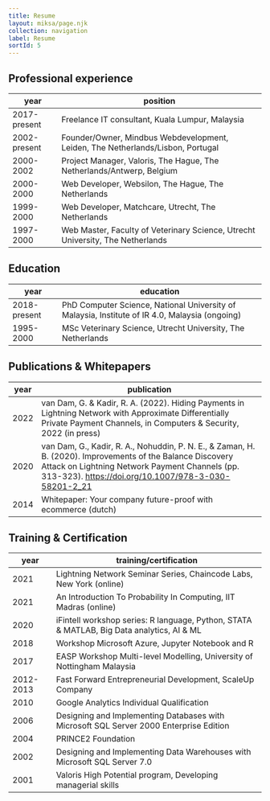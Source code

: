 ```yaml
---
title: Resume
layout: miksa/page.njk
collection: navigation
label: Resume
sortId: 5
---
```


## Professional experience

| year         | position                                                                        |
|--------------|---------------------------------------------------------------------------------|
| 2017-present | Freelance IT consultant, Kuala Lumpur, Malaysia                                 |
| 2002-present | Founder/Owner, Mindbus Webdevelopment, Leiden, The Netherlands/Lisbon, Portugal |
| 2000-2002    | Project Manager, Valoris, The Hague, The Netherlands/Antwerp, Belgium           |
| 2000-2000    | Web Developer, Websilon, The Hague, The Netherlands                             |
| 1999-2000    | Web Developer, Matchcare, Utrecht, The Netherlands                              |
| 1997-2000    | Web Master, Faculty of Veterinary Science, Utrecht University, The Netherlands  |

## Education

| year         | education                                                                                      |
|--------------|------------------------------------------------------------------------------------------------|
| 2018-present | PhD Computer Science, National University of Malaysia, Institute of IR 4.0, Malaysia (ongoing) |
| 1995-2000    | MSc Veterinary Science, Utrecht University, The Netherlands                                    |

## Publications & Whitepapers

| year | publication                                                                                                                                                                                                          |
|------|----------------------------------------------------------------------------------------------------------------------------------------------------------------------------------------------------------------------|
| 2022 | van Dam, G. & Kadir, R. A. (2022). Hiding Payments in Lightning Network with Approximate Differentially Private Payment Channels, in Computers & Security, 2022 (in press) | 
| 2020 | van Dam, G., Kadir, R. A., Nohuddin, P. N. E., & Zaman, H. B. (2020). Improvements of the Balance Discovery Attack on Lightning Network Payment Channels (pp. 313-323). https://doi.org/10.1007/978-3-030-58201-2_21 |
| 2014 | Whitepaper: Your company future-proof with ecommerce (dutch)                                                                                                                                                         |

## Training & Certification

| year      | training/certification                                                                    |
|-----------|-------------------------------------------------------------------------------------------|
| 2021      | Lightning Network Seminar Series, Chaincode Labs, New York (online)                       |
| 2021      | An Introduction To Probability In Computing, IIT Madras (online)                          |
| 2020      | iFintell workshop series: R language, Python, STATA & MATLAB, Big Data analytics, AI & ML |
| 2018      | Workshop Microsoft Azure, Jupyter Notebook and R                                          |
| 2017      | EASP Workshop Multi-level Modelling, University of Nottingham Malaysia                    |
| 2012-2013 | Fast Forward Entrepreneurial Development, ScaleUp Company                                 |
| 2010      | Google Analytics Individual Qualification                                                 |
| 2006      | Designing and Implementing Databases with Microsoft SQL Server 2000 Enterprise Edition    |
| 2004      | PRINCE2 Foundation                                                                        |
| 2002      | Designing and Implementing Data Warehouses with Microsoft SQL Server 7.0                  |
| 2001      | Valoris High Potential program, Developing managerial skills                              |
